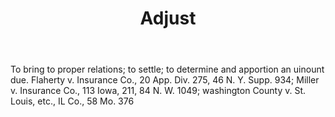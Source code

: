 ---
title: Adjust
letter: A
permalink: "/definitions/adjust.html"
body: To bring to proper relations; to settle; to determine and apportion an uinount
  due. Flaherty v. Insurance Co., 20 App. Div. 275, 46 N. Y. Supp. 934; Miller v.
  Insurance Co., 113 Iowa, 211, 84 N. W. 1049; washington County v. St. Louis, etc.,
  IL Co., 58 Mo. 376
published_at: '2018-07-07'
source: Black's Law Dictionary
layout: post
---